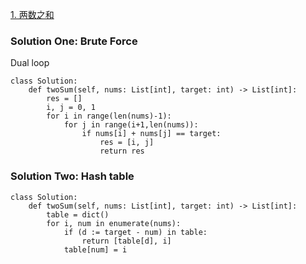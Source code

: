[1. 两数之和](https://leetcode-cn.com/problems/two-sum/)

### Solution One: Brute Force
Dual loop
```
class Solution:
    def twoSum(self, nums: List[int], target: int) -> List[int]:
        res = []
        i, j = 0, 1
        for i in range(len(nums)-1):
            for j in range(i+1,len(nums)):
                if nums[i] + nums[j] == target:
                    res = [i, j]
                    return res
```
                    
### Solution Two: Hash table
```
class Solution:
    def twoSum(self, nums: List[int], target: int) -> List[int]:
        table = dict()
        for i, num in enumerate(nums):
            if (d := target - num) in table:
                return [table[d], i]
            table[num] = i
```
